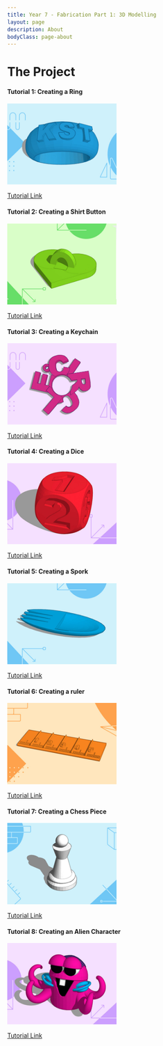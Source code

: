 ```yaml
---
title: Year 7 - Fabrication Part 1: 3D Modelling
layout: page
description: About
bodyClass: page-about
---
```

# The Project

#### Tutorial 1: Creating a Ring

<p>
<img src="/images/illustrations/ring.jpg" width="50%" height="auto">
</p>

<a href="https://www.tinkercad.com/learn/overview/monogrammed-ring?collectionId=OSZ5W2BL1W5N51F&type=designs">Tutorial Link</a>

#### Tutorial 2: Creating a Shirt Button

<p>
<img src="/images/illustrations/heart_button.jpg" width="50%" height="auto">
</p>

<a href="https://www.tinkercad.com/learn/overview/OM2W146IYEQ50DG?collectionId=OSZ5W2BL1W5N51F&type=designs">Tutorial Link</a>

#### Tutorial 3: Creating a Keychain

<p>
<img src="/images/illustrations/keychain.jpg" width="50%" height="auto">
</p>

<a href="https://www.tinkercad.com/learn/overview/O221E4PIRXTO4GT?collectionId=OSZ5W2BL1W5N51F&type=designs">Tutorial Link</a>

#### Tutorial 4: Creating a Dice

<p>
<img src="/images/illustrations/die_from_scratch.jpg" width="50%" height="auto">
</p>

<a href="https://www.tinkercad.com/learn/overview/OMPFUS5IYC6JRMP?collectionId=OSZ5W2BL1W5N51F&type=designs">Tutorial Link</a>

#### Tutorial 5: Creating a Spork

<p>
<img src="/images/illustrations/spork.jpg" width="50%" height="auto">
</p>

<a href="https://www.tinkercad.com/learn/overview/spork-utensil?collectionId=OSZ5W2BL1W5N51F&type=designs">Tutorial Link</a>

#### Tutorial 6: Creating a ruler

<p>
<img src="/images/illustrations/ruler.jpg" width="50%" height="auto">
</p>

<a href="https://www.tinkercad.com/learn/overview/OFN4E3XIYB2H2PN?collectionId=OSZ5W2BL1W5N51F&type=designs">Tutorial Link</a>

#### Tutorial 7: Creating a Chess Piece

<p>
<img src="/images/illustrations/chess_pawn.jpg" width="50%" height="auto">
</p>

<a href="https://www.tinkercad.com/learn/overview/O698ZZXIXGFTSXU?collectionId=OSZ5W2BL1W5N51F&type=designs">Tutorial Link</a>

#### Tutorial 8: Creating an Alien Character

<p>
<img src="/images/illustrations/alien.jpg" width="50%" height="auto">
</p>

<a href="https://www.tinkercad.com/learn/overview/O1CTK6ZIRXTLZSH?collectionId=OSZ5W2BL1W5N51F&type=designs">Tutorial Link</a>

